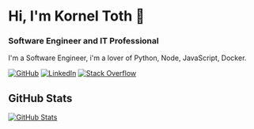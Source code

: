 # Hi, I'm Kornel Toth 👋


### Software Engineer and IT Professional


I'm a Software Engineer, i'm a lover of Python, Node, JavaScript, Docker.

[![GitHub](https://img.shields.io/badge/GitHub-kitodev-black)](https://github.com/kitodev)
[![LinkedIn](https://img.shields.io/badge/LinkedIn-kornel--toth-blue)](https://www.linkedin.com/in/korn%C3%A9l-t%C3%B3th-1aa187148/)
[![Stack Overflow](https://img.shields.io/badge/Stack&nbsp;Overflow-kornel--toth-orange)](https://stackoverflow.com/users/5300019/korneltoth?tab=profile)

## GitHub Stats

[![GitHub Stats](https://github-readme-stats.vercel.app/api?username=kitodev&&show_icons=true)](https://tikona.hu)
